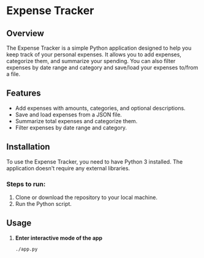 # Expense Tracker

## Overview
The Expense Tracker is a simple Python application designed to help you keep track of your personal expenses. It allows you to add expenses, categorize them, and summarize your spending. You can also filter expenses by date range and category and save/load your expenses to/from a file.

## Features
- Add expenses with amounts, categories, and optional descriptions.
- Save and load expenses from a JSON file.
- Summarize total expenses and categorize them.
- Filter expenses by date range and category.

## Installation
To use the Expense Tracker, you need to have Python 3 installed. The application doesn't require any external libraries.

### Steps to run:
1. Clone or download the repository to your local machine.
2. Run the Python script.

## Usage

1. **Enter interactive mode of the app**
   ```bash
   ./app.py
